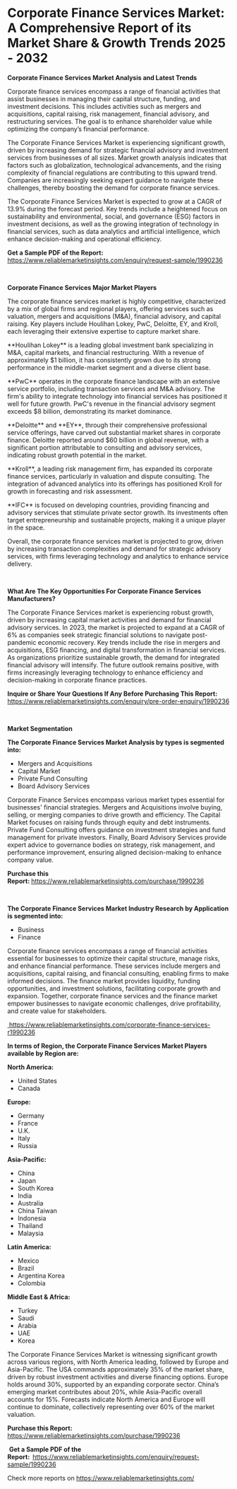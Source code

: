 <p><h1>Corporate Finance Services Market: A Comprehensive Report of its Market Share & Growth Trends 2025 - 2032</h1></p><p><strong>Corporate Finance Services Market Analysis and Latest Trends</strong></p>
<p><p>Corporate finance services encompass a range of financial activities that assist businesses in managing their capital structure, funding, and investment decisions. This includes activities such as mergers and acquisitions, capital raising, risk management, financial advisory, and restructuring services. The goal is to enhance shareholder value while optimizing the company’s financial performance.</p><p>The Corporate Finance Services Market is experiencing significant growth, driven by increasing demand for strategic financial advisory and investment services from businesses of all sizes. Market growth analysis indicates that factors such as globalization, technological advancements, and the rising complexity of financial regulations are contributing to this upward trend. Companies are increasingly seeking expert guidance to navigate these challenges, thereby boosting the demand for corporate finance services.</p><p>The Corporate Finance Services Market is expected to grow at a CAGR of 13.9% during the forecast period. Key trends include a heightened focus on sustainability and environmental, social, and governance (ESG) factors in investment decisions, as well as the growing integration of technology in financial services, such as data analytics and artificial intelligence, which enhance decision-making and operational efficiency.</p></p>
<p><strong>Get a Sample PDF of the Report:&nbsp;</strong> <a href="https://www.reliablemarketinsights.com/enquiry/request-sample/1990236?utm_campaign=2188&utm_medium=2&utm_source=Github&utm_content=ia&utm_term=10032025&utm_id=corporate-finance-services">https://www.reliablemarketinsights.com/enquiry/request-sample/1990236</a></p>
<p>&nbsp;</p>
<p><strong>Corporate Finance Services Major Market Players</strong></p>
<p><p>The corporate finance services market is highly competitive, characterized by a mix of global firms and regional players, offering services such as valuation, mergers and acquisitions (M&A), financial advisory, and capital raising. Key players include Houlihan Lokey, PwC, Deloitte, EY, and Kroll, each leveraging their extensive expertise to capture market share.</p><p>**Houlihan Lokey** is a leading global investment bank specializing in M&A, capital markets, and financial restructuring. With a revenue of approximately $1 billion, it has consistently grown due to its strong performance in the middle-market segment and a diverse client base.</p><p>**PwC** operates in the corporate finance landscape with an extensive service portfolio, including transaction services and M&A advisory. The firm's ability to integrate technology into financial services has positioned it well for future growth. PwC's revenue in the financial advisory segment exceeds $8 billion, demonstrating its market dominance.</p><p>**Deloitte** and **EY**, through their comprehensive professional service offerings, have carved out substantial market shares in corporate finance. Deloitte reported around $60 billion in global revenue, with a significant portion attributable to consulting and advisory services, indicating robust growth potential in the market.</p><p>**Kroll**, a leading risk management firm, has expanded its corporate finance services, particularly in valuation and dispute consulting. The integration of advanced analytics into its offerings has positioned Kroll for growth in forecasting and risk assessment.</p><p>**IFC** is focused on developing countries, providing financing and advisory services that stimulate private sector growth. Its investments often target entrepreneurship and sustainable projects, making it a unique player in the space.</p><p>Overall, the corporate finance services market is projected to grow, driven by increasing transaction complexities and demand for strategic advisory services, with firms leveraging technology and analytics to enhance service delivery.</p></p>
<p>&nbsp;</p>
<p><strong>What Are The Key Opportunities For Corporate Finance Services Manufacturers?</strong></p>
<p><p>The Corporate Finance Services market is experiencing robust growth, driven by increasing capital market activities and demand for financial advisory services. In 2023, the market is projected to expand at a CAGR of 6% as companies seek strategic financial solutions to navigate post-pandemic economic recovery. Key trends include the rise in mergers and acquisitions, ESG financing, and digital transformation in financial services. As organizations prioritize sustainable growth, the demand for integrated financial advisory will intensify. The future outlook remains positive, with firms increasingly leveraging technology to enhance efficiency and decision-making in corporate finance practices.</p></p>
<p><strong>Inquire or Share Your Questions If Any Before Purchasing This Report:</strong> <a href="https://www.reliablemarketinsights.com/enquiry/pre-order-enquiry/1990236?utm_campaign=2188&utm_medium=2&utm_source=Github&utm_content=ia&utm_term=10032025&utm_id=corporate-finance-services">https://www.reliablemarketinsights.com/enquiry/pre-order-enquiry/1990236</a></p>
<p>&nbsp;</p>
<p><strong>Market Segmentation</strong></p>
<p><strong>The Corporate Finance Services Market Analysis by types is segmented into:</strong></p>
<p><ul><li>Mergers and Acquisitions</li><li>Capital Market</li><li>Private Fund Consulting</li><li>Board Advisory Services</li></ul></p>
<p><p>Corporate Finance Services encompass various market types essential for businesses' financial strategies. Mergers and Acquisitions involve buying, selling, or merging companies to drive growth and efficiency. The Capital Market focuses on raising funds through equity and debt instruments. Private Fund Consulting offers guidance on investment strategies and fund management for private investors. Finally, Board Advisory Services provide expert advice to governance bodies on strategy, risk management, and performance improvement, ensuring aligned decision-making to enhance company value.</p></p>
<p><strong>Purchase this Report:&nbsp;</strong><a href="https://www.reliablemarketinsights.com/purchase/1990236?utm_campaign=2188&utm_medium=2&utm_source=Github&utm_content=ia&utm_term=10032025&utm_id=corporate-finance-services">https://www.reliablemarketinsights.com/purchase/1990236</a></p>
<p>&nbsp;</p>
<p><strong>The Corporate Finance Services Market Industry Research by Application is segmented into:</strong></p>
<p><ul><li>Business</li><li>Finance</li></ul></p>
<p><p>Corporate finance services encompass a range of financial activities essential for businesses to optimize their capital structure, manage risks, and enhance financial performance. These services include mergers and acquisitions, capital raising, and financial consulting, enabling firms to make informed decisions. The finance market provides liquidity, funding opportunities, and investment solutions, facilitating corporate growth and expansion. Together, corporate finance services and the finance market empower businesses to navigate economic challenges, drive profitability, and create value for stakeholders.</p></p>
<p><a href="https://www.reliablemarketinsights.com/corporate-finance-services-r1990236?utm_campaign=2188&utm_medium=2&utm_source=Github&utm_content=ia&utm_term=10032025&utm_id=corporate-finance-services">&nbsp;https://www.reliablemarketinsights.com/corporate-finance-services-r1990236</a></p>
<p><strong>In terms of Region, the Corporate Finance Services Market Players available by Region are:</strong></p>
<p>
    <p> <strong> North America: </strong>
        <ul>
            <li>United States</li>
            <li>Canada</li>
        </ul>
        </p> 
    <p> <strong> Europe: </strong>
        <ul>
            <li>Germany</li>
            <li>France</li>
            <li>U.K.</li>
            <li>Italy</li>
            <li>Russia</li>
        </ul>
        </p> 
    <p> <strong> Asia-Pacific: </strong>
        <ul>
            <li>China</li>
            <li>Japan</li>
            <li>South Korea</li>
            <li>India</li>
            <li>Australia</li>
            <li>China Taiwan</li>
            <li>Indonesia</li>
            <li>Thailand</li>
            <li>Malaysia</li>
        </ul>
        </p> 
    <p> <strong> Latin America: </strong>
        <ul>
            <li>Mexico</li>
            <li>Brazil</li>
            <li>Argentina Korea</li>
            <li>Colombia</li>
        </ul>
        </p> 
    <p> <strong> Middle East & Africa: </strong>
        <ul>
            <li>Turkey</li>
            <li>Saudi</li>
            <li>Arabia</li>
            <li>UAE</li>
            <li>Korea</li>
        </ul>
    </p>
    </p>
<p><p>The Corporate Finance Services Market is witnessing significant growth across various regions, with North America leading, followed by Europe and Asia-Pacific. The USA commands approximately 35% of the market share, driven by robust investment activities and diverse financing options. Europe holds around 30%, supported by an expanding corporate sector. China’s emerging market contributes about 20%, while Asia-Pacific overall accounts for 15%. Forecasts indicate North America and Europe will continue to dominate, collectively representing over 60% of the market valuation.</p></p>
<p><strong>Purchase this Report: </strong><a href="https://www.reliablemarketinsights.com/purchase/1990236?utm_campaign=2188&utm_medium=2&utm_source=Github&utm_content=ia&utm_term=10032025&utm_id=corporate-finance-services">https://www.reliablemarketinsights.com/purchase/1990236</a></p>
<p>&nbsp;<strong>Get a Sample PDF of the Report:&nbsp;&nbsp;</strong><a href="https://www.reliablemarketinsights.com/enquiry/request-sample/1990236?utm_campaign=2188&utm_medium=2&utm_source=Github&utm_content=ia&utm_term=10032025&utm_id=corporate-finance-services">https://www.reliablemarketinsights.com/enquiry/request-sample/1990236</a></p>
<p><strong></strong></p>
<p>Check more reports on <a href="https://www.reliablemarketinsights.com/?utm_campaign=2188&utm_medium=2&utm_source=Github&utm_content=ia&utm_term=10032025&utm_id=corporate-finance-services">https://www.reliablemarketinsights.com/</a></p>